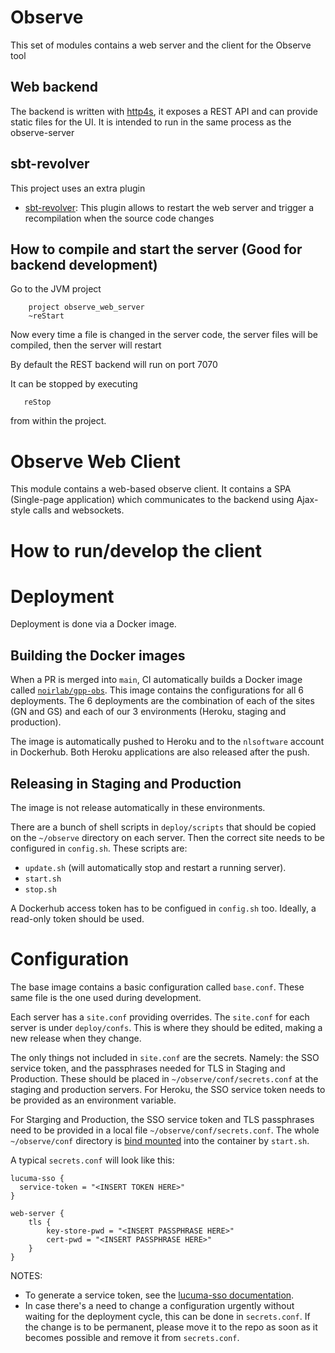 # Observe

This set of modules contains a web server and the client for the Observe tool

## Web backend

The backend is written with [http4s](http://http4s.org), it exposes a REST API and can provide static files for the UI. It is intended to run in the same process as the observe-server

## sbt-revolver

This project uses an extra plugin

- [sbt-revolver](https://github.com/spray/sbt-revolver): This plugin allows to restart the web server and trigger a recompilation when the source code changes

## How to compile and start the server (Good for backend development)

Go to the JVM project

```
    project observe_web_server
    ~reStart
```

Now every time a file is changed in the server code, the server files will be compiled, then the server will restart

By default the REST backend will run on port 7070

It can be stopped by executing

```
   reStop
```

from within the project.

# Observe Web Client

This module contains a web-based observe client. It contains a SPA (Single-page application) which communicates to the backend using Ajax-style calls and websockets.

# How to run/develop the client

<!-- For the common case we want to develop the client but we also need to run the backend.

an sbt task

```
startObserveAll
```

Will do the following:

- Launch the backend on the background
- Pack the client going through scala.js and webpack
- Launch webpack-dev-server with a proxy to the backend

Now you can open the client at

http://localhost:8081

if you want to update the client and get automatic reload do in sbt:

```
    project observe_web_client
    ~fastOptJS
```

and to stop all the processes you can do

```
stopObserveAll
``` -->

# Deployment

Deployment is done via a Docker image.

## Building the Docker images

When a PR is merged into `main`, CI automatically builds a Docker image called [`noirlab/gpp-obs`](https://hub.docker.com/repository/docker/noirlab/gpp-obs/general). This image contains the configurations for all 6 deployments. The 6 deployments are the combination of each of the sites (GN and GS) and each of our 3 environments (Heroku, staging and production).

The image is automatically pushed to Heroku and to the `nlsoftware` account in Dockerhub. Both Heroku applications are also released after the push.

## Releasing in Staging and Production

The image is not release automatically in these environments.

There are a bunch of shell scripts in `deploy/scripts` that should be copied on the `~/observe` directory on each server. Then the correct site needs to be configured in `config.sh`. These scripts are:
- `update.sh` (will automatically stop and restart a running server).
- `start.sh`
- `stop.sh`

A Dockerhub access token has to be configued in `config.sh` too. Ideally, a read-only token should be used.

# Configuration

The base image contains a basic configuration called `base.conf`. These same file is the one used during development.

Each server has a `site.conf` providing overrides. The `site.conf` for each server is under `deploy/confs`. This is where they should be edited, making a new release when they change.

The only things not included in `site.conf` are the secrets. Namely: the SSO service token, and the passphrases needed for TLS in Staging and Production. These should be placed in `~/observe/conf/secrets.conf` at the staging and production servers. For Heroku, the SSO service token needs to be provided as an environment variable.

For Starging and Production, the SSO service token and TLS passphrases need to be provided in a local file `~/observe/conf/secrets.conf`. The whole `~/observe/conf` directory is [bind mounted](https://docs.docker.com/storage/bind-mounts/) into the container by `start.sh`.

A typical `secrets.conf` will look like this:

```
lucuma-sso {
  service-token = "<INSERT TOKEN HERE>"
}

web-server {
    tls {
        key-store-pwd = "<INSERT PASSPHRASE HERE>"
        cert-pwd = "<INSERT PASSPHRASE HERE>"
    }
}
```

NOTES:
- To generate a service token, see the [lucuma-sso documentation](https://github.com/gemini-hlsw/lucuma-sso?tab=readme-ov-file#obtaining-a-service-jwt).
- In case there's a need to change a configuration urgently without waiting for the deployment cycle, this can be done in `secrets.conf`. If the change is to be permanent, please move it to the repo as soon as it becomes possible and remove it from `secrets.conf`.
